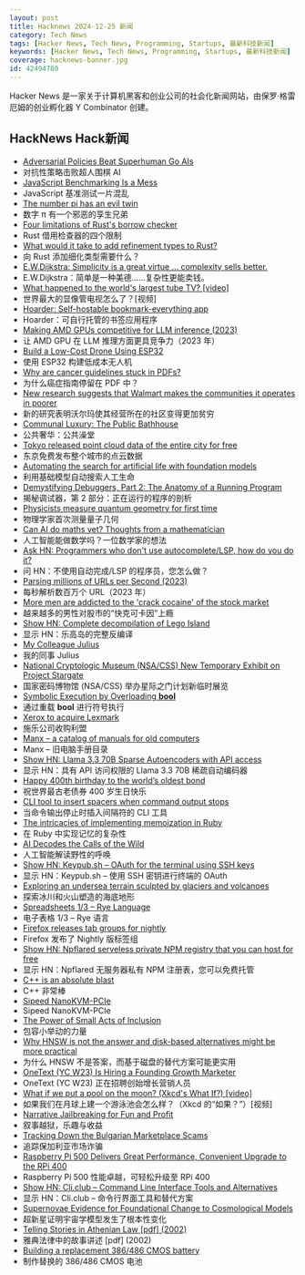 ```yaml
---
layout: post
title: Hacknews 2024-12-25 新闻
category: Tech News
tags: [Hacker News, Tech News, Programming, Startups, 最新科技新闻]
keywords: [Hacker News, Tech News, Programming, Startups, 最新科技新闻]
coverage: hacknews-banner.jpg
id: 42494780
---
```


Hacker News 是一家关于计算机黑客和创业公司的社会化新闻网站，由保罗·格雷厄姆的创业孵化器 Y Combinator 创建。

## HackNews Hack新闻

- [Adversarial Policies Beat Superhuman Go AIs](https://arxiv.org/abs/2211.00241)
- 对抗性策略击败超人围棋 AI
- [JavaScript Benchmarking Is a Mess](https://byteofdev.com/posts/javascript-benchmarking-mess/)
- JavaScript 基准测试一片混乱
- [The number pi has an evil twin](https://mathstodon.xyz/@johncarlosbaez/113703444230936435)
- 数字 π 有一个邪恶的孪生兄弟
- [Four limitations of Rust's borrow checker](https://blog.polybdenum.com/2024/12/21/four-limitations-of-rust-s-borrow-checker.html)
- Rust 借用检查器的四个限制
- [What would it take to add refinement types to Rust?](https://yoric.github.io/post/rust-refinement-types/)
- 向 Rust 添加细化类型需要什么？
- [E.W.Dijkstra: Simplicity is a great virtue ... complexity sells better.](https://www.cs.utexas.edu/~EWD/transcriptions/EWD08xx/EWD896.html)
- E.W.Dijkstra：简单是一种美德......复杂性更能卖钱。
- [What happened to the world's largest tube TV? [video]](https://www.youtube.com/watch?v=JfZxOuc9Qwk)
- 世界最大的显像管电视怎么了？[视频]
- [Hoarder: Self-hostable bookmark-everything app](https://github.com/hoarder-app/hoarder)
- Hoarder：可自行托管的书签应用程序
- [Making AMD GPUs competitive for LLM inference (2023)](https://blog.mlc.ai/2023/08/09/Making-AMD-GPUs-competitive-for-LLM-inference)
- 让 AMD GPU 在 LLM 推理方面更具竞争力（2023 年）
- [Build a Low-Cost Drone Using ESP32](https://www.digikey.com/en/maker/projects/a-step-by-step-guide-to-build-a-low-cost-drone-using-esp32/8afccd0690574bcebfa0d2ad6fd0a391)
- 使用 ESP32 构建低成本无人机
- [Why are cancer guidelines stuck in PDFs?](https://seangeiger.substack.com/p/why-are-cancer-guidelines-stuck-in)
- 为什么癌症指南停留在 PDF 中？
- [New research suggests that Walmart makes the communities it operates in poorer](https://www.theatlantic.com/ideas/archive/2024/12/walmart-prices-poverty-economy/681122/)
- 新的研究表明沃尔玛使其经营所在的社区变得更加贫穷
- [Communal Luxury: The Public Bathhouse](https://solar.lowtechmagazine.com/2024/09/communal-luxury-the-public-bathhouse/)
- 公共奢华：公共澡堂
- [Tokyo released point cloud data of the entire city for free](https://twitter.com/spatiallyjess/status/1871342549958537326)
- 东京免费发布整个城市的点云数据
- [Automating the search for artificial life with foundation models](https://sakana.ai/asal/)
- 利用基础模型自动搜索人工生命
- [Demystifying Debuggers, Part 2: The Anatomy of a Running Program](https://www.rfleury.com/p/demystifying-debuggers-part-2-the)
- 揭秘调试器，第 2 部分：正在运行的程序的剖析
- [Physicists measure quantum geometry for first time](https://phys.org/news/2024-12-physicists-quantum-geometry.html)
- 物理学家首次测量量子几何
- [Can AI do maths yet? Thoughts from a mathematician](https://xenaproject.wordpress.com/2024/12/22/can-ai-do-maths-yet-thoughts-from-a-mathematician/)
- 人工智能能做数学吗？一位数学家的想法
- [Ask HN: Programmers who don't use autocomplete/LSP, how do you do it?]()
- 问 HN：不使用自动完成/LSP 的程序员，您怎么做？
- [Parsing millions of URLs per Second (2023)](https://onlinelibrary.wiley.com/doi/10.1002/spe.3296)
- 每秒解析数百万个 URL（2023 年）
- [More men are addicted to the 'crack cocaine' of the stock market](https://www.wsj.com/finance/stocks/stock-market-trading-apps-addiction-afecb07a)
- 越来越多的男性对股市的“快克可卡因”上瘾
- [Show HN: Complete decompilation of Lego Island](https://github.com/isledecomp/isle)
- 显示 HN：乐高岛的完整反编译
- [My Colleague Julius](https://ploum.net/2024-12-23-julius-en.html)
- 我的同事 Julius
- [National Cryptologic Museum (NSA/CSS) New Temporary Exhibit on Project Stargate](https://www.nsa.gov/Press-Room/News-Highlights/Article/Article/3946210/new-exhibits-at-the-national-cryptologic-museum-unlock-your-curiosity/)
- 国家密码博物馆 (NSA/CSS) 举办星际之门计划新临时展览
- [Symbolic Execution by Overloading __bool__](https://www.philipzucker.com/overload_bool/)
- 通过重载 __bool__ 进行符号执行
- [Xerox to acquire Lexmark](https://newsroom.lexmark.com/2024-12-23-Xerox-to-Acquire-Lexmark)
- 施乐公司收购利盟
- [Manx – a catalog of manuals for old computers](https://manx-docs.org/about.php)
- Manx – 旧电脑手册目录
- [Show HN: Llama 3.3 70B Sparse Autoencoders with API access](https://www.goodfire.ai/papers/mapping-latent-spaces-llama/)
- 显示 HN：具有 API 访问权限的 Llama 3.3 70B 稀疏自动编码器
- [Happy 400th birthday to the world’s oldest bond](https://www.ft.com/content/5122706e-39ca-4bbc-95cc-373188a9b1c9)
- 祝世界最古老债券 400 岁生日快乐
- [CLI tool to insert spacers when command output stops](https://github.com/samwho/spacer)
- 当命令输出停止时插入间隔符的 CLI 工具
- [The intricacies of implementing memoization in Ruby](https://denisdefreyne.com/articles/2024-memoization/)
- 在 Ruby 中实现记忆的复杂性
- [AI Decodes the Calls of the Wild](https://www.nature.com/immersive/d41586-024-04050-5/index.html)
- 人工智能解读野性的呼唤
- [Show HN: Keypub.sh – OAuth for the terminal using SSH keys](https://keypub.sh/)
- 显示 HN：Keypub.sh – 使用 SSH 密钥进行终端的 OAuth
- [Exploring an undersea terrain sculpted by glaciers and volcanoes](https://arstechnica.com/science/2024/12/scientists-explore-frozen-scars-and-fiery-sands-on-the-seafloor/)
- 探索冰川和火山塑造的海底地形
- [Spreadsheets 1/3 – Rye Language](https://ryelang.org/cookbook/working-with/spreadsheets/)
- 电子表格 1/3 – Rye 语言
- [Firefox releases tab groups for nightly](https://bugzilla.mozilla.org/show_bug.cgi?id=1938187)
- Firefox 发布了 Nightly 版标签组
- [Show HN: Npflared serveless private NPM registry that you can host for free](https://npflared.thomas-cogez.fr/)
- 显示 HN：Npflared 无服务器私有 NPM 注册表，您可以免费托管
- [C++ is an absolute blast](https://learncodethehardway.com/blog/31-c-plus-plus-is-an-absolute-blast/)
- C++ 非常棒
- [Sipeed NanoKVM-PCIe](https://www.cnx-software.com/2024/12/24/sipeed-nanokvm-pcie-is-an-inexpensive-kvm-over-ip-solution-with-optional-wifi-6-and-poe-support/)
- Sipeed NanoKVM-PCIe
- [The Power of Small Acts of Inclusion](https://hbr.org/2024/12/the-power-of-small-acts-of-inclusion)
- 包容小举动的力量
- [Why HNSW is not the answer and disk-based alternatives might be more practical](https://blog.pgvecto.rs/why-hnsw-is-not-the-answer)
- 为什么 HNSW 不是答案，而基于磁盘的替代方案可能更实用
- [OneText (YC W23) Is Hiring a Founding Growth Marketer]()
- OneText (YC W23) 正在招聘创始增长营销人员
- [What if we put a pool on the moon? (Xkcd's What If?) [video]](https://www.youtube.com/watch?v=aIIBBj6KR-Y)
- 如果我们在月球上建一个游泳池会怎么样？（Xkcd 的“如果？”）[视频]
- [Narrative Jailbreaking for Fun and Profit](https://interconnected.org/home/2024/12/23/jailbreaking)
- 叙事越狱，乐趣与收益
- [Tracking Down the Bulgarian Marketplace Scams](https://sy1.sh/posts/2024-19-12-investigation-on-scams/)
- 追踪保加利亚市场诈骗
- [Raspberry Pi 500 Delivers Great Performance, Convenient Upgrade to the RPi 400](https://www.phoronix.com/review/raspberry-pi-500)
- Raspberry Pi 500 性能卓越，可轻松升级至 RPi 400
- [Show HN: Cli.club – Command Line Interface Tools and Alternatives](https://cli.club)
- 显示 HN：Cli.club – 命令行界面工具和替代方案
- [Supernovae Evidence for Foundational Change to Cosmological Models](https://arxiv.org/abs/2412.15143)
- 超新星证明宇宙学模型发生了根本性变化
- [Telling Stories in Athenian Law [pdf] (2002)](https://classicalstudies.org/sites/default/files/documents/Gagarin.pdf)
- 雅典法律中的故事讲述 [pdf] (2002)
- [Building a replacement 386/486 CMOS battery](https://rubenerd.com/building-a-replacement-486-cmos-motherboard-battery/)
- 制作替换的 386/486 CMOS 电池

